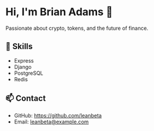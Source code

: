 # Hi, I'm Brian Adams 👋

Passionate about crypto, tokens, and the future of finance.

## 🚀 Skills
- Express
- Django
- PostgreSQL
- Redis

## 📫 Contact
- GitHub: https://github.com/leanbeta
- Email: leanbeta@example.com
